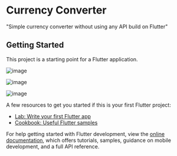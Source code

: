 # Currency Converter

"Simple currency converter without using any API build on Flutter"

## Getting Started

This project is a starting point for a Flutter application.

![image](https://github.com/vitordbo/Currency-Converter-Flutter-App/assets/65680799/574f0515-ffc3-4777-9f6d-2190f006cb46)

![image](https://github.com/vitordbo/Currency-Converter-Flutter-App/assets/65680799/c4595d1e-a084-412f-909b-5fcf6f7ad6a0)


![image](https://github.com/vitordbo/Currency-Converter-Flutter-App/assets/65680799/b97557d2-a3de-48b0-ab2a-eb23e9a1c36b)

A few resources to get you started if this is your first Flutter project:

- [Lab: Write your first Flutter app](https://docs.flutter.dev/get-started/codelab)
- [Cookbook: Useful Flutter samples](https://docs.flutter.dev/cookbook)

For help getting started with Flutter development, view the
[online documentation](https://docs.flutter.dev/), which offers tutorials,
samples, guidance on mobile development, and a full API reference.

